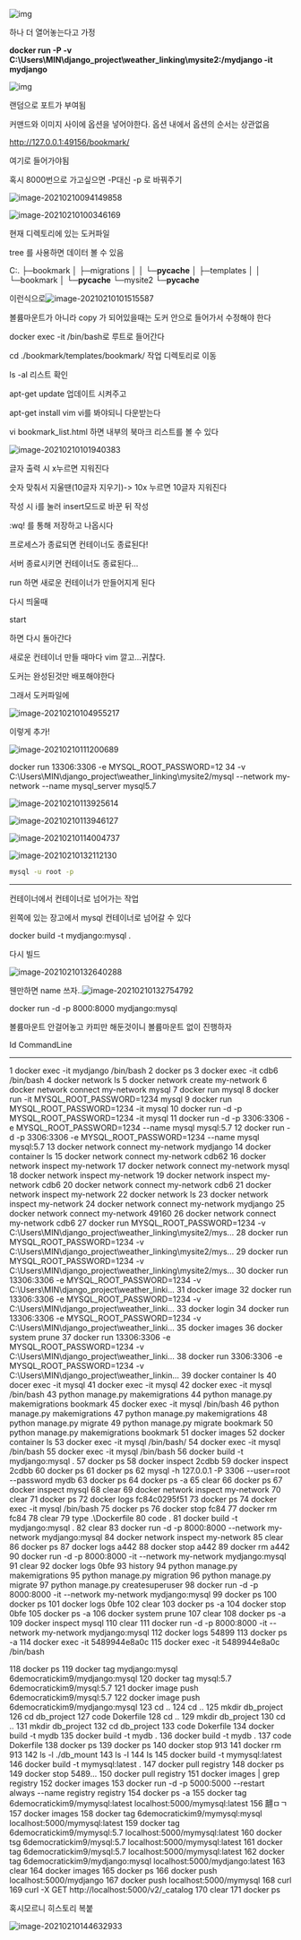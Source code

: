  

![img](0210.assets/clip_image002.jpg)

하나 더 열어놓는다고 가정

 

**docker run -P -v C:\Users\MIN\django_project\weather_linking\mysite2:/mydjango -it mydjango**

![img](0210.assets/clip_image004.jpg)

랜덤으로 포트가 부여됨

커맨드와 이미지 사이에 옵션을 넣어야한다. 옵션 내에서 옵션의 순서는 상관없음

http://127.0.0.1:49156/bookmark/

여기로 들어가야됨

혹시 8000번으로 가고싶으면 -P대신 -p 로 바꿔주기

 ![image-20210210094149858](0210.assets/image-20210210094149858.png)



![image-20210210100346169](0210.assets/image-20210210100346169.png)

현재 디렉토리에 있는 도커파일

tree 를 사용하면 데이터 볼 수 있음

C:.
├─bookmark
│  ├─migrations
│  │  └─__pycache__
│  ├─templates
│  │  └─bookmark
│  └─__pycache__
└─mysite2
    └─__pycache__

이런식으로![image-20210210101515587](0210.assets/image-20210210101515587.png)

볼륨마운트가 아니라 copy 가 되어있을때는 도커 안으로 들어가서 수정해야 한다

docker exec -it <container id> /bin/bash로 루트로 들어간다

cd ./bookmark/templates/bookmark/ 작업 디렉토리로 이동

ls -al 리스트 확인

apt-get update 업데이트 시켜주고

apt-get install vim vi를 봐야되니 다운받는다

 vi bookmark_list.html 하면 내부의 북마크 리스트를 볼 수 있다

![image-20210210101940383](0210.assets/image-20210210101940383.png)

글자 출력 시 x누르면 지워진다

숫자 맞춰서 지울땐(10글자 지우기)-> 10x 누르면 10글자 지워진다

작성 시 i를 눌러 insert모드로 바꾼 뒤 작성

:wq! 를 통해 저장하고 나옵시다



프로세스가 종료되면 컨테이너도 종료된다!

서버 종료시키면 컨테이너도 종료된다...

run 하면 새로운 컨테이너가 만들어지게 된다

다시 띄울때 

start <container id> 

하면 다시 돌아간다

새로운 컨테이너 만들 때마다 vim 깔고...귀찮다.

도커는 완성된것만 배포해야한다

그래서 도커파일에

![image-20210210104955217](0210.assets/image-20210210104955217.png)

이렇게 추가!

![image-20210210111200689](0210.assets/image-20210210111200689.png)



docker run 13306:3306 -e MYSQL_ROOT_PASSWORD=12
34 -v C:\Users\MIN\django_project\weather_linking\mysite2/mysql --network my-network --name mysql_server mysql5.7

![image-20210210113925614](0210.assets/image-20210210113925614.png)

![image-20210210113946127](0210.assets/image-20210210113946127.png)

![image-20210210114004737](0210.assets/image-20210210114004737.png)

![image-20210210132112130](0210.assets/image-20210210132112130.png)

```cmd
mysql -u root -p
```

---------

컨테이너에서 컨테이너로 넘어가는 작업

왼쪽에 있는 장고에서 mysql 컨테이너로 넘어갈 수 있다





docker build -t mydjango:mysql .

다시 빌드



![image-20210210132640288](0210.assets/image-20210210132640288.png)



웬만하면 name 쓰자..![image-20210210132754792](0210.assets/image-20210210132754792.png)

docker run -d -p 8000:8000 mydjango:mysql

볼륨마운트 안걸어놓고 카피만 해둔것이니 볼륨마운트 없이 진행하자

 Id CommandLine
-- -----------
   1 docker exec -it mydjango /bin/bash
   2 docker ps
   3 docker exec -it cdb6 /bin/bash
   4 docker network ls
   5 docker network create my-network
   6 docker network connect my-network mysql
   7 docker run mysql
   8 docker run -it MYSQL_ROOT_PASSWORD=1234 mysql
   9 docker run MYSQL_ROOT_PASSWORD=1234 -it mysql
  10 docker run -d -p MYSQL_ROOT_PASSWORD=1234 -it mysql
  11 docker run -d -p 3306:3306 -e MYSQL_ROOT_PASSWORD=1234 --name mysql mysql:5.7
  12 docker run -d -p 3306:3306 -e MYSQL_ROOT_PASSWORD=1234 --name mysql mysql:5.7
  13 docker network connect my-network mydjango
  14 docker container ls
  15 docker network connect my-network cdb62
  16 docker network inspect my-network
  17 docker network connect my-network mysql
  18 docker network inspect my-network
  19 docker network inspect my-network cdb6
  20 docker network connect my-network cdb6
  21 docker network inspect my-network
  22 docker network ls
  23 docker network inspect my-network
  24 docker network connect my-network mydjango
  25 docker network connect my-network 49160
  26 docker network connect my-network cdb6
  27 docker run MYSQL_ROOT_PASSWORD=1234 -v C:\Users\MIN\django_project\weather_linking\mysite2/mys...
  28 docker run MYSQL_ROOT_PASSWORD=1234 -v C:\Users\MIN\django_project\weather_linking\mysite2/mys...
  29 docker run MYSQL_ROOT_PASSWORD=1234 -v C:\Users\MIN\django_project\weather_linking\mysite2/mys...
  30 docker run 13306:3306 -e MYSQL_ROOT_PASSWORD=1234 -v C:\Users\MIN\django_project\weather_linki...
  31 docker image
  32 docker run 13306:3306 -e MYSQL_ROOT_PASSWORD=1234 -v C:\Users\MIN\django_project\weather_linki...
  33 docker login
  34 docker run 13306:3306 -e MYSQL_ROOT_PASSWORD=1234 -v C:\Users\MIN\django_project\weather_linki...
  35 docker images
  36 docker system prune
  37 docker run 13306:3306 -e MYSQL_ROOT_PASSWORD=1234 -v C:\Users\MIN\django_project\weather_linki...
  38 docker run 3306:3306 -e MYSQL_ROOT_PASSWORD=1234 -v C:\Users\MIN\django_project\weather_linkin...
  39 docker container ls
  40 docer exec -it mysql
  41 docker exec -it mysql
  42 docker exec -it mysql /bin/bash
  43 python manage.py makemigrations
  44 python manage.py makemigrations bookmark
  45 docker exec -it mysql /bin/bash
  46 python manage.py makemigrations
  47 python manage.py makemigrations
  48 python manage.py migrate
  49 python manage.py migrate bookmark
  50 python manage.py makemigrations bookmark
  51 docker images
  52 docker container ls
  53 docker exec -it mysql /bin/bash/
  54 docker exec -it mysql /bin/bash
  55 docker exec -it mysql /bin/bash
  56 docker build -t mydjango:mysql .
  57 docker ps
  58 docker inspect 2cdbb
  59 docker inspect 2cdbb
  60 docker ps
  61 docker ps
  62 mysql -h 127.0.0.1 -P 3306 --user=root --password mydb
  63 docker ps
  64 docker ps -a
  65 clear
  66 docker ps
  67 docker inspect mysql
  68 clear
  69 docker network inspect my-network
  70 clear
  71 docker ps
  72 docker logs fc84c0295f51
  73 docker ps
  74 docker exec -it mysql /bin/bash
  75 docker ps
  76 docker stop fc84
  77 docker rm fc84
  78 clear
  79 type .\Dockerfile
  80 code .
  81 docker build -t mydjango:mysql .
  82 clear
  83 docker run -d -p 8000:8000 --network my-network mydjango:mysql
  84 docker network inspect my-network
  85 clear
  86 docker ps
  87 docker logs a442
  88 docker stop a442
  89 docker rm a442
  90 docker run -d -p 8000:8000 -it --network my-network mydjango:mysql
  91 clear
  92 docker logs 0bfe
  93 history
  94 python manage.py makemigrations
  95 python manage.py migration
  96 python manage.py migrate
  97 python manage.py createsuperuser
  98 docker run -d -p 8000:8000 -it --network my-network mydjango:mysql
  99 docker ps
 100 docker ps
 101 docker logs 0bfe
 102 clear
 103 docker ps -a
 104 docker stop 0bfe
 105 docker ps -a
 106 docker system prune
 107 clear
 108 docker ps -a
 109 docker inspect mysql
 110 clear
 111 docker run -d -p 8000:8000 -it --network my-network mydjango:mysql
 112 docker logs 54899
 113 docker ps -a
 114 docker exec -it 5489944e8a0c
 115 docker exec -it 5489944e8a0c /bin/bash

 118 docker ps
 119 docker tag mydjango:mysql 6democratickim9/mydjango:mysql
 120 docker tag mysql:5.7 6democratickim9/mysql:5.7
 121 docker image push 6democratickim9/mysql:5.7
 122 docker image push 6democratickim9/mydjango:mysql
 123 cd ..
 124 cd ..
 125 mkdir db_project
 126 cd db_project
 127 code Dokerfile
 128 cd ..
 129 mkdir db_project
 130 cd ..
 131 mkdir db_project
 132 cd db_project
 133 code Dokerfile
 134 docker build -t mydb
 135 docker build -t mydb .
 136 docker build -t mydb .
 137 code Dokerfile
 138 docker ps
 139 docker ps
 140 docker stop 913
 141 docker rm 913
 142 ls -l ./db_mount
 143 ls -l
 144 ls
 145 docker build -t mymysql:latest
 146 docker build -t mymysql:latest .
 147 docker pull registry
 148 docker ps
 149 docker stop 5489...
 150 docker pull registry
 151 docker images | grep registry
 152 docker images
 153 docker run -d -p 5000:5000 --restart always --name registry registry
 154 docker ps -a
 155 docker tag 6democratickim9/mymysql:latest localhost:5000/mymysql:latest
 156 翿ㅁㄱ
 157 docker images
 158 docker tag 6democratickim9/mymysql:mysql localhost:5000/mymysql:latest
 159 docker tag 6democratickim9/mymysql:5.7 localhost:5000/mymysql:latest
 160 docker tsg 6democratickim9/mysql:5.7 localhost:5000/mymysql:latest
 161 docker tag 6democratickim9/mysql:5.7 localhost:5000/mymysql:latest
 162 docker tag 6democratickim9/mydjango:mysql localhost:5000/mydjango:latest
 163 clear
 164 docker images
 165 docker ps
 166 docker push localhost:5000/mydjango
 167 docker push localhost:5000/mymysql
 168 curl
 169 curl -X GET http://localhost:5000/v2/_catalog
 170 clear
 171 docker ps

혹시모르니 히스토리 복붙



![image-20210210144632933](0210.assets/image-20210210144632933.png)

